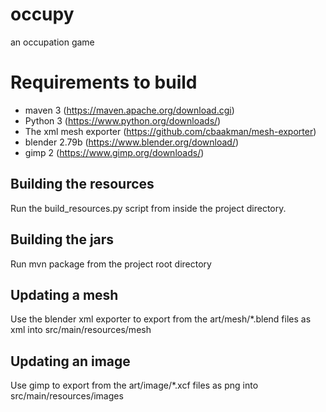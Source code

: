 # occupy
an occupation game

# Requirements to build
* maven 3 (https://maven.apache.org/download.cgi)
* Python 3 (https://www.python.org/downloads/)
* The xml mesh exporter (https://github.com/cbaakman/mesh-exporter)
* blender 2.79b (https://www.blender.org/download/)
* gimp 2 (https://www.gimp.org/downloads/)

## Building the resources
Run the build_resources.py script from inside the project directory.

## Building the jars
Run mvn package from the project root directory

## Updating a mesh
Use the blender xml exporter to export from the art/mesh/*.blend files as xml into src/main/resources/mesh

## Updating an image
Use gimp to export from the art/image/*.xcf files as png into src/main/resources/images
